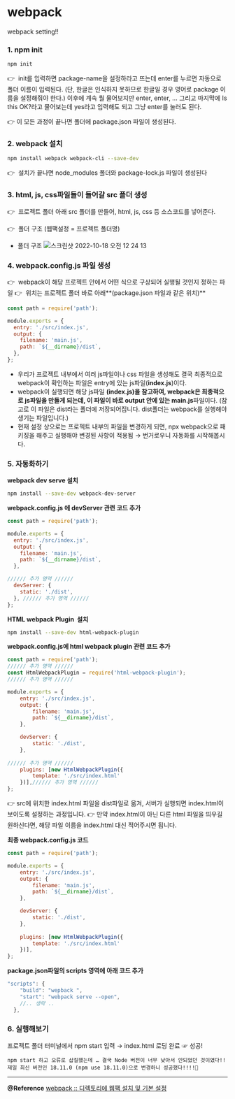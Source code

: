 # webpack
webpack setting!!

### 1. npm init

```bash
npm init
```

👉  init를 입력하면 package-name을 설정하라고 뜨는데 enter를 누르면 자동으로 폴더 이름이 입력된다. 
(단, 한글은 인식하지 못하므로 한글일 경우 영어로 package 이름을 설정해줘야 한다.) 
이후에 계속 뭘 물어보지만 enter, enter, … 
그리고 마지막에 Is this OK?라고 물어보는데 yes라고 입력해도 되고 그냥 enter를 눌러도 된다.

👉 이 모든 과정이 끝나면 폴더에 package.json 파일이 생성된다.

### 2. webpack 설치

```bash
npm install webpack webpack-cli --save-dev
```

👉  설치가 끝나면 node_modules 폴더와 package-lock.js 파일이 생성된다

### 3. html, js, css파일들이 들어갈 src 폴더 생성

👉   프로젝트 폴더 아래 src 폴더를 만들어, html, js, css 등 소스코드를 넣어준다.

👉  폴더 구조 (웹팩설정 = 프로젝트 폴더명)
- 폴더 구조
![스크린샷 2022-10-18 오전 12 24 13](https://user-images.githubusercontent.com/111990266/196453442-16e01365-7493-4e1b-95dc-55b9d0a2d11f.png)
    

### 4. webpack.config.js 파일 생성
👉   webpack이 해당 프로젝트 안에서 어떤 식으로 구상되어 실행될 것인지 정하는 파일
👉   위치는 프로젝트 폴더 바로 아래**(package.json 파일과 같은 위치)**

```jsx
const path = require('path');

module.exports = {
  entry: './src/index.js',
  output: {
    filename: 'main.js',
    path: `${__dirname}/dist`,
  },
};
```

- 우리가 프로젝트 내부에서 여러 js파일이나 css 파일을 생성해도 결국 최종적으로 webpack이 확인하는 파일은 entry에 있는 js파일(**index.js**)이다.
- webpack이 실행되면 해당 js파일 **(index.js)을 참고하여, webpack은 최종적으로 js파일을 만들게 되는데, 이 파일이 바로 output 안에 있는 main.js**파일이다. 
(참고로 이 파일은 dist라는 폴더에 저장되어집니다. dist폴더는 webpack를 실행해야 생기는 파일입니다.)
- 현재 설정 상으로는 프로젝트 내부의 파일을 변경하게 되면, npx webpack으로 패키징을 해주고 실행해야 변경된 사항이 적용됨 → 번거로우니 자동화를 시작해봅시다.

### 5. 자동화하기
**webpack dev serve 설치**

```bash
npm install --save-dev webpack-dev-server
```

**webpack.config.js 에 devServer 관련 코드 추가**
```jsx
const path = require('path');

module.exports = {
  entry: './src/index.js',
  output: {
    filename: 'main.js',
    path: `${__dirname}/dist`,
  },

////// 추가 영역 //////
  devServer: {
    static: './dist', 
  }, ////// 추가 영역 //////
};
```

**HTML webpack Plugin  설치**

```bash
npm install --save-dev html-webpack-plugin
```

**webpack.config.js에 html webpack plugin 관련 코드 추가**

```jsx
const path = require('path');
////// 추가 영역 //////
const HtmlWebpackPlugin = require('html-webpack-plugin');
////// 추가 영역 //////

module.exports = {
    entry: './src/index.js',
    output: {
        filename: 'main.js',
        path: `${__dirname}/dist`,
    },

    devServer: {
        static: './dist', 
    }, 
  
////// 추가 영역 //////
    plugins: [new HtmlWebpackPlugin({
        template: './src/index.html'
    })],////// 추가 영역 //////
};
```

👉 src에 위치한 index.html 파일을 dist파일로 옮겨, 서버가 실행되면 index.html이 보이도록 설정하는 과정입니다. 
👉  만약 index.html이 아닌 다른 html 파일을 띄우길 원하신다면, 해당 파일 이름을 index.html 대신 적어주시면 됩니다.

**최종 webpack.config.js 코드**

```jsx
const path = require('path');

module.exports = {
    entry: './src/index.js',
    output: {
        filename: 'main.js',
        path: `${__dirname}/dist`,
    },

    devServer: {
        static: './dist', 
    }, 
  
    plugins: [new HtmlWebpackPlugin({
        template: './src/index.html'
    })],
};
```

**package.json파일의 scripts 영역에 아래 코드 추가**

```jsx
"scripts": {
    "build": "wepback ",
    "start": "webpack serve --open",
    //.. 생략 ..
  },
```

### 6. 실행해보기

프로젝트 폴더 터미널에서 npm start 입력 → index.html 로딩 완료 ☞ 성공!

```
npm start 하고 오류로 삽질했는데 … 결국 Node 버전이 너무 낮아서 안되었던 것이였다!!
제일 최신 버전인 18.11.0 (npm use 18.11.0)으로 변경하니 성공했다!!!!🥳
```

---

**@Reference**
[webpack :: 디렉토리에 웹팩 설치 및 기본 설정](https://art-coding3.tistory.com/m/56)